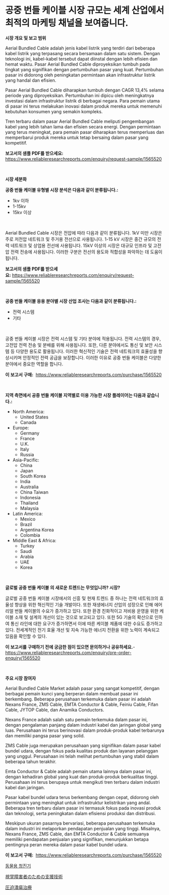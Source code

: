 <p><h1>공중 번들 케이블 시장 규모는 세계 산업에서 최적의 마케팅 채널을 보여줍니다.</h1></p><p><strong>시장 개요 및 보고 범위</strong></p>
<p><p>Aerial Bundled Cable adalah jenis kabel listrik yang terdiri dari beberapa kabel listrik yang terpasang secara bersamaan dalam satu sistem. Dengan teknologi ini, kabel-kabel tersebut dapat diinstal dengan lebih efisien dan hemat waktu. Pasar Aerial Bundled Cable diproyeksikan tumbuh pada tingkat yang signifikan dengan pertumbuhan pasar yang kuat. Pertumbuhan pasar ini didorong oleh peningkatan permintaan akan infrastruktur listrik yang handal dan efisien.</p><p>Pasar Aerial Bundled Cable diharapkan tumbuh dengan CAGR 13,4% selama periode yang diproyeksikan. Pertumbuhan ini dipicu oleh meningkatnya investasi dalam infrastruktur listrik di berbagai negara. Para pemain utama di pasar ini terus melakukan inovasi dalam produk mereka untuk memenuhi kebutuhan konsumen yang semakin kompleks.</p><p>Tren terbaru dalam pasar Aerial Bundled Cable meliputi pengembangan kabel yang lebih tahan lama dan efisien secara energi. Dengan permintaan yang terus meningkat, para pemain pasar diharapkan terus memperluas dan memperbarui produk mereka untuk tetap bersaing dalam pasar yang kompetitif.</p></p>
<p><strong>보고서의 샘플 PDF를 받으세요:</strong> <a href="https://www.reliableresearchreports.com/enquiry/request-sample/1565520">https://www.reliableresearchreports.com/enquiry/request-sample/1565520</a></p>
<p>&nbsp;</p>
<p><strong>시장 세분화</strong></p>
<p><strong>공중 번들 케이블 유형별 시장 분석은 다음과 같이 분류됩니다.:</strong></p>
<p><ul><li>1kv 이하</li><li>1-15kv</li><li>15kv 이상</li></ul></p>
<p>&nbsp;</p>
<p><p>Aerial Bundled Cable 시장은 전압에 따라 다음과 같이 분류됩니다. 1kV 미만 시장은 주로 저전압 네트워크 및 주거용 전선으로 사용됩니다. 1-15 kV 시장은 중간 규모의 전력 네트워크 및 상업용 전선에 사용됩니다. 15kV 이상의 시장은 대규모 인프라 및 고전압 전력 전송에 사용됩니다. 이러한 구분은 전선의 용도와 적합성을 파악하는 데 도움이 됩니다.</p></p>
<p><strong>보고서의 샘플 PDF를 받으세요:</strong>&nbsp;<a href="https://www.reliableresearchreports.com/enquiry/request-sample/1565520">https://www.reliableresearchreports.com/enquiry/request-sample/1565520</a></p>
<p>&nbsp;</p>
<p><strong> 공중 번들 케이블 응용 분야별 시장 산업 조사는 다음과 같이 분류됩니다.:</strong></p>
<p><ul><li>전력 시스템</li><li>기타</li></ul></p>
<p>&nbsp;</p>
<p><p>공중 번들 케이블 시장은 전력 시스템 및 기타 분야에 적용됩니다. 전력 시스템의 경우, 고전압 전력 전송 및 분배를 위해 사용됩니다. 또한, 다른 분야에서도 통신 및 보안 시스템 등 다양한 용도로 활용됩니다. 이러한 혁신적인 기술은 전력 네트워크의 효율성을 향상시키며 안정적인 전력 공급을 보장합니다. 이러한 이유로 공중 번들 케이블은 다양한 분야에서 중요한 역할을 합니다.</p></p>
<p><strong>이 보고서 구매:</strong>&nbsp; <a href="https://www.reliableresearchreports.com/purchase/1565520">https://www.reliableresearchreports.com/purchase/1565520</a></p>
<p>&nbsp;</p>
<p><strong>지역 측면에서 공중 번들 케이블 지역별로 이용 가능한 시장 플레이어는 다음과 같습니다.:</strong></p>
<p><ul>
    <li>
        North America:
        <ul>
            <li>United States</li>
            <li>Canada</li>
        </ul>
    </li>
    <li>
        Europe:
        <ul>
            <li>Germany</li>
            <li>France</li>
            <li>U.K.</li>
            <li>Italy</li>
            <li>Russia</li>
        </ul>
    </li>
    <li>
        Asia-Pacific:
        <ul>
            <li>China</li>
            <li>Japan</li>
            <li>South Korea</li>
            <li>India</li>
            <li>Australia</li>
            <li>China Taiwan</li>
            <li>Indonesia</li>
            <li>Thailand</li>
            <li>Malaysia</li>
        </ul>
    </li>
    <li>
        Latin America:
        <ul>
            <li>Mexico</li>
            <li>Brazil</li>
            <li>Argentina Korea</li>
            <li>Colombia</li>
        </ul>
    </li>
    <li>
        Middle East & Africa:
        <ul>
            <li>Turkey</li>
            <li>Saudi</li>
            <li>Arabia</li>
            <li>UAE</li>
            <li>Korea</li>
        </ul>
    </li>
    </ul></p>
<p>&nbsp;</p>
<p><strong>글로벌 공중 번들 케이블 의 새로운 트렌드는 무엇입니까? 시장?</strong></p>
<p><p>글로벌 공중 번들 케이블 시장에서의 신흥 및 현재 트렌드 중 하나는 전력 네트워크의 효율성 향상을 위한 혁신적인 기술 개발이다. 또한 재생에너지 산업의 성장으로 인해 에어리얼 번들 케이블의 수요가 증가하고 있다. 또한 환경 친화적이고 저비용 운영을 위한 케이블 소재 및 설계의 개선이 있는 것으로 보고되고 있다. 또한 5G 기술의 확산으로 인하여 통신 라인에 대한 요구가 증가하면서 이에 따른 케이블 제품에 대한 수요도 증가하고 있다. 전세계적인 전기 효율 개선 및 지속 가능한 에너지 전환을 위한 노력이 계속되고 있음을 확인할 수 있다.</p></p>
<p><strong>이 보고서를 구매하기 전에 궁금한 점이 있으면 문의하거나 공유하세요.</strong>- <a href="https://www.reliableresearchreports.com/enquiry/pre-order-enquiry/1565520">https://www.reliableresearchreports.com/enquiry/pre-order-enquiry/1565520</a></p>
<p>&nbsp;</p>
<p><strong>주요 시장 참여자</strong></p>
<p><p>Aerial Bundled Cable Market adalah pasar yang sangat kompetitif, dengan berbagai pemain kunci yang berperan dalam membuat pasar ini berkembang. Beberapa perusahaan terkemuka dalam pasar ini adalah Nexans France, ZMS Cable, EMTA Conductor & Cable, Feiniu Cable, Fifan Cable, JYTOP Cable, dan Anamika Conductors.</p><p>Nexans France adalah salah satu pemain terkemuka dalam pasar ini, dengan pengalaman panjang dalam industri kabel dan jaringan global yang luas. Perusahaan ini terus berinovasi dalam produk-produk kabel terbarunya dan memiliki pangsa pasar yang solid.</p><p>ZMS Cable juga merupakan perusahaan yang signifikan dalam pasar kabel bundel udara, dengan fokus pada kualitas produk dan layanan pelanggan yang unggul. Perusahaan ini telah melihat pertumbuhan yang stabil dalam beberapa tahun terakhir.</p><p>Emta Conductor & Cable adalah pemain utama lainnya dalam pasar ini, dengan kehadiran global yang kuat dan produk-produk berkualitas tinggi. Perusahaan ini terus berupaya untuk mengikuti tren terbaru dalam industri kabel dan jaringan.</p><p>Pasar kabel bundel udara terus berkembang dengan cepat, didorong oleh permintaan yang meningkat untuk infrastruktur kelistrikan yang andal. Beberapa tren terbaru dalam pasar ini termasuk fokus pada inovasi produk dan teknologi, serta peningkatan dalam efisiensi produksi dan distribusi.</p><p>Meskipun ukuran pasarnya bervariasi, beberapa perusahaan terkemuka dalam industri ini melaporkan pendapatan penjualan yang tinggi. Misalnya, Nexans France, ZMS Cable, dan EMTA Conductor & Cable semuanya memiliki pendapatan penjualan yang signifikan, menunjukkan betapa pentingnya peran mereka dalam pasar kabel bundel udara.</p></p>
<p><strong>이 보고서 구매:</strong>&nbsp;&nbsp;<a href="https://www.reliableresearchreports.com/purchase/1565520">https://www.reliableresearchreports.com/purchase/1565520</a></p>
<p><p><a href="https://medium.com/@giovanileannon/%EC%88%98%EC%9D%98%ED%95%99-%EC%8A%A4%ED%85%8C%ED%86%A0%EC%8A%A4%EC%BD%94%ED%94%84-%EC%8B%9C%EC%9E%A5-%EC%A1%B0%EC%82%AC-%EB%B3%B4%EA%B3%A0%EC%84%9C-2024%EB%85%84%EB%B6%80%ED%84%B0-2031%EB%85%84%EA%B9%8C%EC%A7%80%EC%9D%98-%EC%97%AD%EC%82%AC-%EB%B0%8F-%EC%98%88%EC%B8%A1-49e7959e91d3">동물용 청진기</a></p><p><a href="https://github.com/KaydenJohns1964/Market-Research-Report-List-1/blob/main/20062195937.md">視覚障害者のための支援技術</a></p><p><a href="https://github.com/marbadji/Market-Research-Report-List-1/blob/main/42123965936.md">圧迫潰瘍治療</a></p></p>
